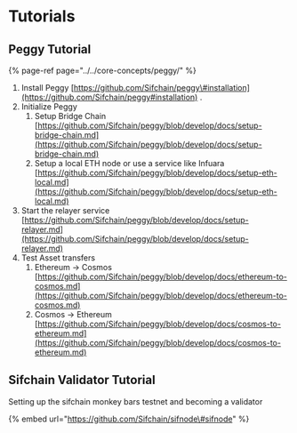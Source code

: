 # Tutorials

## Peggy Tutorial

{% page-ref page="../../core-concepts/peggy/" %}

1. Install Peggy [https://github.com/Sifchain/peggy\#installation](https://github.com/Sifchain/peggy#installation) . 
2. Initialize Peggy 
   1. Setup Bridge Chain [https://github.com/Sifchain/peggy/blob/develop/docs/setup-bridge-chain.md](https://github.com/Sifchain/peggy/blob/develop/docs/setup-bridge-chain.md)
   2. Setup a local ETH node or use a service like Infuara [https://github.com/Sifchain/peggy/blob/develop/docs/setup-eth-local.md](https://github.com/Sifchain/peggy/blob/develop/docs/setup-eth-local.md) 
3. Start the relayer service [https://github.com/Sifchain/peggy/blob/develop/docs/setup-relayer.md](https://github.com/Sifchain/peggy/blob/develop/docs/setup-relayer.md)
4. Test Asset transfers
   1. Ethereum -&gt; Cosmos [https://github.com/Sifchain/peggy/blob/develop/docs/ethereum-to-cosmos.md](https://github.com/Sifchain/peggy/blob/develop/docs/ethereum-to-cosmos.md)
   2. Cosmos -&gt; Ethereum [https://github.com/Sifchain/peggy/blob/develop/docs/cosmos-to-ethereum.md](https://github.com/Sifchain/peggy/blob/develop/docs/cosmos-to-ethereum.md)



## Sifchain Validator Tutorial

Setting up the sifchain monkey bars testnet and becoming a validator

{% embed url="https://github.com/Sifchain/sifnode\#sifnode" %}








